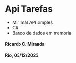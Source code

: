 <h1> Api Tarefas </h1>
<ul>
  <li>Minimal API simples</li>
  <li>C#</li>
  <li>Banco de dados em memória</li>
</ul>
<h4>Ricardo C. Miranda</h4>
<h4>Rio, 03/12/2023</h4>
